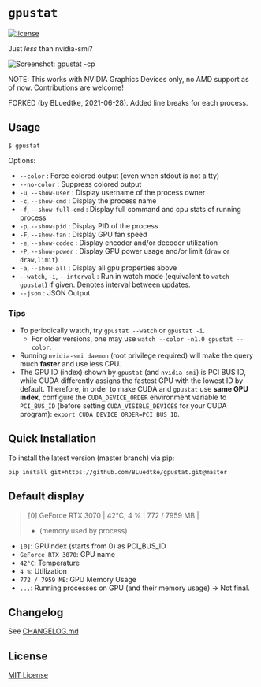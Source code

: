 `gpustat`
=========

[![license](https://img.shields.io/github/license/wookayin/gpustat.svg?maxAge=86400)](LICENSE)

Just *less* than nvidia-smi?

![Screenshot: gpustat -cp](screenshot.png)

NOTE: This works with NVIDIA Graphics Devices only, no AMD support as of now. Contributions are welcome!

FORKED (by BLuedtke, 2021-06-28).
Added line breaks for each process.


Usage
-----

`$ gpustat`

Options:

* `--color`            : Force colored output (even when stdout is not a tty)
* `--no-color`         : Suppress colored output
* `-u`, `--show-user`  : Display username of the process owner
* `-c`, `--show-cmd`   : Display the process name
* `-f`, `--show-full-cmd`   : Display full command and cpu stats of running process
* `-p`, `--show-pid`   : Display PID of the process
* `-F`, `--show-fan`   : Display GPU fan speed
* `-e`, `--show-codec` : Display encoder and/or decoder utilization
* `-P`, `--show-power` : Display GPU power usage and/or limit (`draw` or `draw,limit`)
* `-a`, `--show-all`   : Display all gpu properties above
* `--watch`, `-i`, `--interval`   : Run in watch mode (equivalent to `watch gpustat`) if given. Denotes interval between updates.
* `--json`             : JSON Output

### Tips

- To periodically watch, try `gpustat --watch` or `gpustat -i`.
    - For older versions, one may use `watch --color -n1.0 gpustat --color`.
- Running `nvidia-smi daemon` (root privilege required) will make the query much **faster** and use less CPU.
- The GPU ID (index) shown by `gpustat` (and `nvidia-smi`) is PCI BUS ID,
  while CUDA differently assigns the fastest GPU with the lowest ID by default.
  Therefore, in order to make CUDA and `gpustat` use **same GPU index**,
  configure the `CUDA_DEVICE_ORDER` environment variable to `PCI_BUS_ID`
  (before setting `CUDA_VISIBLE_DEVICES` for your CUDA program):
  `export CUDA_DEVICE_ORDER=PCI_BUS_ID`.


Quick Installation
------------------

To install the latest version (master branch) via pip:

```
pip install git+https://github.com/BLuedtke/gpustat.git@master
```

Default display
---------------

> [0] GeForce RTX 3070 | 42°C,  4 % | 772 / 7959 MB |    
> - (memory used by process)

- `[0]`: GPUindex (starts from 0) as PCI_BUS_ID
- `GeForce RTX 3070`: GPU name
- `42°C`: Temperature
- `4 %`: Utilization
- `772 / 7959 MB`: GPU Memory Usage
- `...`: Running processes on GPU (and their memory usage) -> Not final.

Changelog
---------

See [CHANGELOG.md](CHANGELOG.md)


License
-------

[MIT License](LICENSE)
